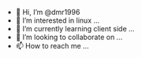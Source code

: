 - 👋 Hi, I’m @dmr1996
- 👀 I’m interested in linux ...
- 🌱 I’m currently learning client side ...
- 💞️ I’m looking to collaborate on ...
- 📫 How to reach me ...

<!---
dmr1996/dmr1996 is a ✨ special ✨ repository because its `README.md` (this file) appears on your GitHub profile.
You can click the Preview link to take a look at your changes.
--->
